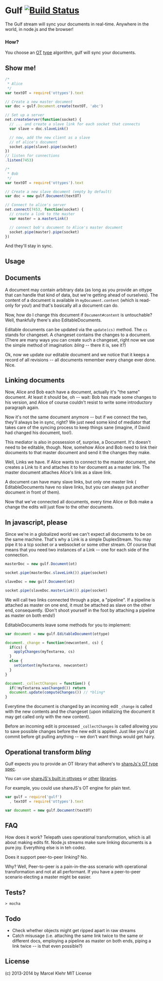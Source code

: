 # Gulf [![Build Status](https://travis-ci.org/marcelklehr/gulf.png)](https://travis-ci.org/marcelklehr/gulf)
The Gulf stream will sync your documents in real-time. Anywhere in the world, in node.js and the browser!


### How?
You choose an [OT](https://en.wikipedia.org/wiki/Operational_transformation) [type](https://github.com/marcelklehr/gulf#operational-transform-bling) algorithm, gulf will sync your documents.

## Show me!

```js
/*
 * Alice
 */
var textOT = require('ottypes').text

// Create a new master document
var doc = gulf.Document.create(textOT, 'abc')

// Set up a server
net.createServer(function(socket) {
  // ... and create a slave link for each socket that connects
  var slave = doc.slaveLink()

  // now, add the new client as a slave
  // of alice's document
  socket.pipe(slave).pipe(socket)
})
// listen for connections
.listen(7453)
```

```js
/*
 * Bob
 */
var textOT = require('ottypes').text

// Create a new slave document (empty by default)
var doc = new gulf.Document(textOT)

// Connect to alice's server
net.connect(7453, function(socket) {
  // create a link to the master
  var master = a.masterLink()

  // connect bob's document to Alice's master document
  socket.pipe(master).pipe(socket)
})
```

And they'll stay in sync.

## Usage

## Documents
A document may contain arbitrary data (as long as you provide an ottype that can handle that kind of data, but we're getting ahead of ourselves). The content of a document is available in `myDocument.content` (which is read-only for you!) and that's basically all a document can do.

Now, how do I change this document if `Document#content` is untouchable? Well, thankfully there's also EditableDocuments.

Editable documents can be updated via the `update(cs)` method. The `cs` stands for changeset. A changeset contains the changes to a document. (There are many ways you can create such a changeset, right now we use the simple method of imagination: *bling* -- there it is, see it?)

Ok, now we update our editable document and we notice that it keeps a record of all revisions -- all documents remember every change ever done. Nice.

## Linking documents
Now, Alice and Bob each have a document, actually it's "the same" document. At least it should be, oh -- wait: Bob has made some changes to his version, and Alice of course couldn't resist to write some introductory paragraph again.

Now it's not the same document anymore -- but if we connect the two, they'll always be in sync, right? We just need some kind of mediator that takes care of the syncing process to keep things sane (imagine, if David had changed his document, too!).

This mediator is also in possession of, surprise, a Document. It's doesn't need to be editable, though. Now, somehow Alice and Bob need to link their documents to that master document and send it the changes they make.

Well, Links we have. If Alice wants to connect to the master document, she creates a Link to it and attaches it to her document as a master link. The master document attaches Alice's link as a slave link.

A document can have many slave links, but only one master link ( EditableDocuments have no slave links, but you can always put another document in front of them).

Now that we've connected all documents, every time Alice or Bob make a change the edits will just flow to the other documents.

## In javascript, please
Since we're in a globalized world we can't expect all documents to be on the same machine. That's why a Link is a simple DuplexStream. You may pipe it to a tcp socket or a websocket or some other stream. Of course that means that you need two instances of a Link -- one for each side of the connection.

```js
masterDoc = new gulf.Document(ot)

socket.pipe(masterDoc.slaveLink()).pipe(socket)
```

```js
slaveDoc = new gulf.Document(ot)

socket.pipe(slaveDoc.masterLink()).pipe(socket)
```

We will call two links connected through a pipe, a "pipeline". If a pipeline is attached as master on one end, it must be attached as slave on the other end, consequently. (Don't shoot yourself in the foot by attaching a pipeline as master on both ends!)

EditableDocuments leave some methods for you to implement:

```js
var document = new gulf.EditableDocument(ottype)

document._change = function(newcontent, cs) {
  if(cs) {
    applyChanges(myTextarea, cs)
  }
  else {
    setContent(myTextarea, newcontent)
  }
}

document._collectChanges = function() {
  if(!myTextarea.wasChanged()) return
  document.update(computeChanges()) // *bling*
}
```

Everytime the document is changed by an incoming edit `_change` is called with the new contents and the changeset (upon initializing the document it may get called only with the new content).

Before an incoming edit is processed `_collectChanges` is called allowing you to save possible changes before the new edit is applied. Just like you'd git commit before git pulling anything -- we don't want things would get hairy.

## Operational transform *bling*
Gulf expects you to provide an OT library that adhere's to [shareJs's OT type spec](https://github.com/share/ottypes#spec).

You can use [shareJS's built in ottypes](https://github.com/share/ottypes) or  [other](https://github.com/marcelklehr/changesets) [libraries](https://github.com/marcelklehr/dom-ot).

For example, you could use shareJS's OT engine for plain text.
```js
var gulf = require('gulf')
  , textOT = require('ottypes').text

var document = new gulf.Document(textOT)
```

## FAQ

How does it work? Telepath uses operational transformation, which is all about making edits fit. Node.js streams make sure linking documents is a pure joy. Everything else is in teh codez.

Does it support peer-to-peer linking? No.

Why? Well, Peer-to-peer is a pain-in-the-ass scenario with operational transformation and not at all performant. If you have a peer-to-peer scenario electing a master might be easier.

## Tests?
```
> mocha
```

## Todo

* Check whether objects might get ripped apart in raw streams
* Catch misusage (i.e. attaching the same link twice to the same or different docs, employing a pipeline as master on both ends, piping a link twice -- is that even possible?)

## License
(c) 2013-2014 by Marcel Klehr
MIT License
